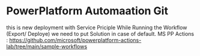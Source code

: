 # PowerPlatform Automaation Git
this is new deployment with Service Priciple
While Running the Workflow (Export/ Deploye) we need to put Solution in case of default.
MS PP Actions : https://github.com/microsoft/powerplatform-actions-lab/tree/main/sample-workflows
